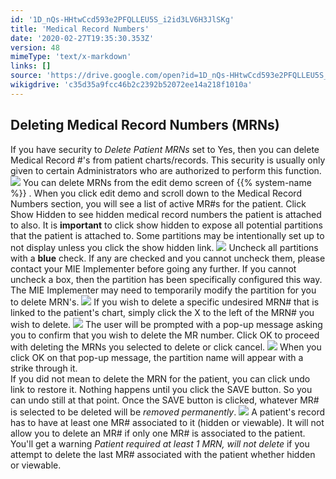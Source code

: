 ```yaml
---
id: '1D_nQs-HHtwCcd593e2PFQLLEU5S_i2id3LV6H3JlSKg'
title: 'Medical Record Numbers'
date: '2020-02-27T19:35:30.353Z'
version: 48
mimeType: 'text/x-markdown'
links: []
source: 'https://drive.google.com/open?id=1D_nQs-HHtwCcd593e2PFQLLEU5S_i2id3LV6H3JlSKg'
wikigdrive: 'c35d35a9fcc46b2c2392b52072ee14a218f1010a'
---
```

## Deleting Medical Record Numbers (MRNs)

If you have security to *Delete Patient MRNs* set to Yes, then you can delete Medical Record #'s from patient charts/records. This security is usually only given to certain Administrators who are authorized to perform this function.
![](../medical-record-numbers.assets/f17adbd2a81bdf8ababdfc392a4bc606.png)
You can delete MRNs from the edit demo screen of {{% system-name %}} . When you click edit demo and scroll down to the Medical Record Numbers section, you will see a list of active MR#s for the patient. Click Show Hidden to see hidden medical record numbers the patient is attached to also. It is **important** to click show hidden to expose all potential partitions that the patient is attached to. Some partitions may be intentionally set up to not display unless you click the show hidden link.
![](../medical-record-numbers.assets/9b61f1daa3e1fd420e638ccd87784115.png)
Uncheck all partitions with a **blue** check. If any are checked and you cannot uncheck them, please contact your MIE Implementer before going any further. If you cannot uncheck a box, then the partition has been specifically configured this way. The MIE Implementer may need to temporarily modify the partition for you to delete MRN's.
![](../medical-record-numbers.assets/90767b20f9c0af6420bde70268340a6f.png)
If you wish to delete a specific undesired MRN# that is linked to the patient's chart, simply click the X to the left of the MRN# you wish to delete.
![](../medical-record-numbers.assets/ec5fd91b225d2f99fb145987a1010d4f.png)
The user will be prompted with a pop-up message asking you to confirm that you wish to delete the MR number. Click OK to proceed with deleting the MRNs you selected to delete or click cancel.
![](../medical-record-numbers.assets/c35a5af4ad26fe964568e3d81bd7e348.png)
When you click OK on that pop-up message, the partition name will appear with a strike through it.  
If you did not mean to delete the MRN for the patient, you can click undo link to restore it. Nothing happens until you click the SAVE button. So you can undo still at that point. Once the SAVE button is clicked, whatever MR# is selected to be deleted will be *removed permanently*.
![](../medical-record-numbers.assets/af15659a1d14e20afb31b263e185f160.png)
A patient's record has to have at least one MR# associated to it (hidden or viewable). It will not allow you to delete an MR# if only one MR# is associated to the patient. You'll get a warning *Patient required at least 1 MRN, will not delete* if you attempt to delete the last MR# associated with the patient whether hidden or viewable.
